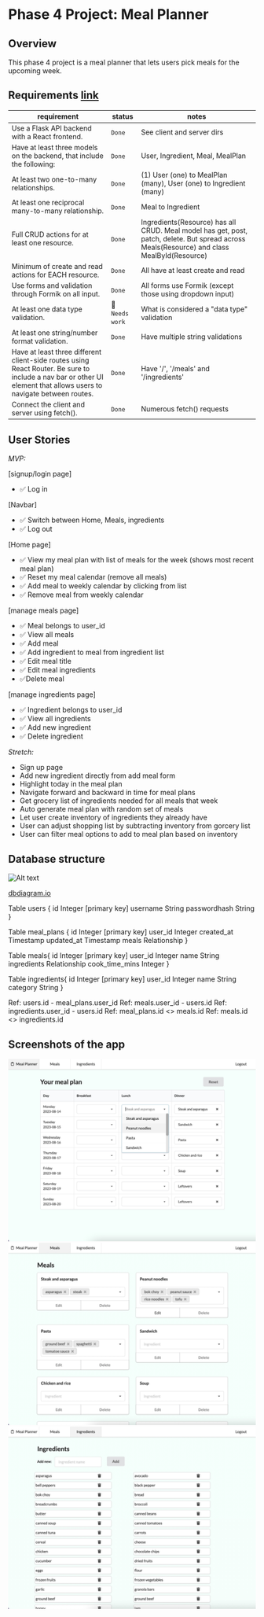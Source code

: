 # Phase 4 Project: Meal Planner

## Overview

This phase 4 project is a meal planner that lets users pick meals for the upcoming week.

## Requirements [link](https://github.com/learn-co-curriculum/python-p4-phase-4-project)

| requirement | status | notes |
|---|---|---|
| Use a Flask API backend with a React frontend. | `Done` | See client and server dirs |
| Have at least three models on the backend, that include the following: | `Done` | User, Ingredient, Meal, MealPlan|
| At least two one-to-many relationships. | `Done` | (1) User (one) to MealPlan (many), User (one) to Ingredient (many) |
| At least one reciprocal many-to-many relationship. | `Done` | Meal to Ingredient |
| Full CRUD actions for at least one resource. | `Done` | Ingredients(Resource) has all CRUD. Meal model has get, post, patch, delete. But spread across Meals(Resource) and class MealById(Resource) |
| Minimum of create and read actions for EACH resource. | `Done` | All have at least create and read |
| Use forms and validation through Formik on all input. | `Done` | All forms use Formik (except those using dropdown input) |
| At least one data type validation. |🚧 `Needs work` | What is considered a "data type" validation |
| At least one string/number format validation. | `Done` | Have multiple string validations |
| Have at least three different client-side routes using React Router. Be sure to include a nav bar or other UI element that allows users to navigate between routes. | `Done` | Have '/', '/meals' and '/ingredients' |
| Connect the client and server using fetch(). | `Done` | Numerous fetch() requests |

## User Stories

*MVP:*

[signup/login page]

- ✅ Log in

[Navbar]

- ✅ Switch between Home, Meals, ingredients
- ✅ Log out

[Home page]

- ✅ View my meal plan with list of meals for the week (shows most recent meal plan)
- ✅ Reset my meal calendar (remove all meals)
- ✅ Add meal to weekly calendar by clicking from list
- ✅ Remove meal from weekly calendar

[manage meals page]

- ✅ Meal belongs to user_id
- ✅ View all meals
- ✅ Add meal
- ✅ Add ingredient to meal from ingredient list
- ✅ Edit meal title
- ✅ Edit meal ingredients
- ✅Delete meal

[manage ingredients page]

- ✅ Ingredient belongs to user_id
- ✅ View all ingredients
- ✅ Add new ingredient
- ✅ Delete ingredient

*Stretch:*

- Sign up page
- Add new ingredient directly from add meal form
- Highlight today in the meal plan
- Navigate forward and backward in time for meal plans
- Get grocery list of ingredients needed for all meals that week
- Auto generate meal plan with random set of meals
- Let user create inventory of ingredients they already have
- User can adjust shopping list by subtracting inventory from gorcery list
- User can filter meal options to add to meal plan based on inventory

## Database structure

![Alt text](screenshots/database-diagram.jpg)

[dbdiagram.io](https://dbdiagram.io/d)

Table users {
  id Integer [primary key]
  username String
  passwordhash String
}

Table meal_plans {
  id Integer [primary key]
  user_id Integer
  created_at Timestamp
  updated_at Timestamp
  meals Relationship
}

Table meals{
  id Integer [primary key]
  user_id Integer
  name String
  ingredients Relationship
  cook_time_mins Integer
}

Table ingredients{
  id Integer [primary key]
  user_id Integer
  name String
  category String
}

Ref: users.id - meal_plans.user_id
Ref: meals.user_id - users.id
Ref: ingredients.user_id - users.id
Ref: meal_plans.id <> meals.id
Ref: meals.id <> ingredients.id

## Screenshots of the app

![Alt text](screenshots/mealplan2.jpg)
![Alt text](screenshots/meals.jpg)
![Alt text](screenshots/ingredients.jpg)
